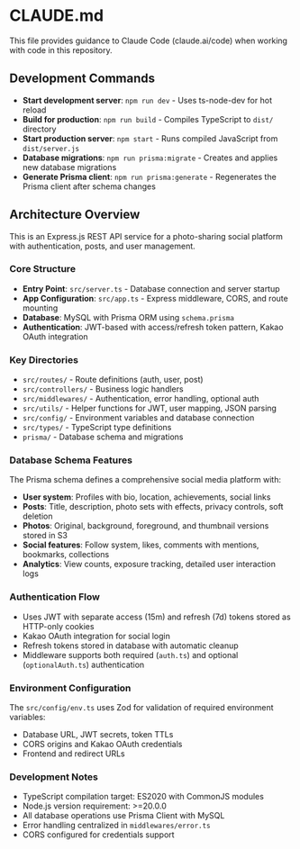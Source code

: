 # CLAUDE.md

This file provides guidance to Claude Code (claude.ai/code) when working with code in this repository.

## Development Commands

- **Start development server**: `npm run dev` - Uses ts-node-dev for hot reload
- **Build for production**: `npm run build` - Compiles TypeScript to `dist/` directory  
- **Start production server**: `npm start` - Runs compiled JavaScript from `dist/server.js`
- **Database migrations**: `npm run prisma:migrate` - Creates and applies new database migrations
- **Generate Prisma client**: `npm run prisma:generate` - Regenerates the Prisma client after schema changes

## Architecture Overview

This is an Express.js REST API service for a photo-sharing social platform with authentication, posts, and user management.

### Core Structure
- **Entry Point**: `src/server.ts` - Database connection and server startup
- **App Configuration**: `src/app.ts` - Express middleware, CORS, and route mounting
- **Database**: MySQL with Prisma ORM using `schema.prisma`
- **Authentication**: JWT-based with access/refresh token pattern, Kakao OAuth integration

### Key Directories
- `src/routes/` - Route definitions (auth, user, post)
- `src/controllers/` - Business logic handlers
- `src/middlewares/` - Authentication, error handling, optional auth
- `src/utils/` - Helper functions for JWT, user mapping, JSON parsing
- `src/config/` - Environment variables and database connection
- `src/types/` - TypeScript type definitions
- `prisma/` - Database schema and migrations

### Database Schema Features
The Prisma schema defines a comprehensive social media platform with:
- **User system**: Profiles with bio, location, achievements, social links
- **Posts**: Title, description, photo sets with effects, privacy controls, soft deletion
- **Photos**: Original, background, foreground, and thumbnail versions stored in S3
- **Social features**: Follow system, likes, comments with mentions, bookmarks, collections
- **Analytics**: View counts, exposure tracking, detailed user interaction logs

### Authentication Flow
- Uses JWT with separate access (15m) and refresh (7d) tokens stored as HTTP-only cookies
- Kakao OAuth integration for social login
- Refresh tokens stored in database with automatic cleanup
- Middleware supports both required (`auth.ts`) and optional (`optionalAuth.ts`) authentication

### Environment Configuration
The `src/config/env.ts` uses Zod for validation of required environment variables:
- Database URL, JWT secrets, token TTLs
- CORS origins and Kakao OAuth credentials
- Frontend and redirect URLs

### Development Notes
- TypeScript compilation target: ES2020 with CommonJS modules
- Node.js version requirement: >=20.0.0
- All database operations use Prisma Client with MySQL
- Error handling centralized in `middlewares/error.ts`
- CORS configured for credentials support
